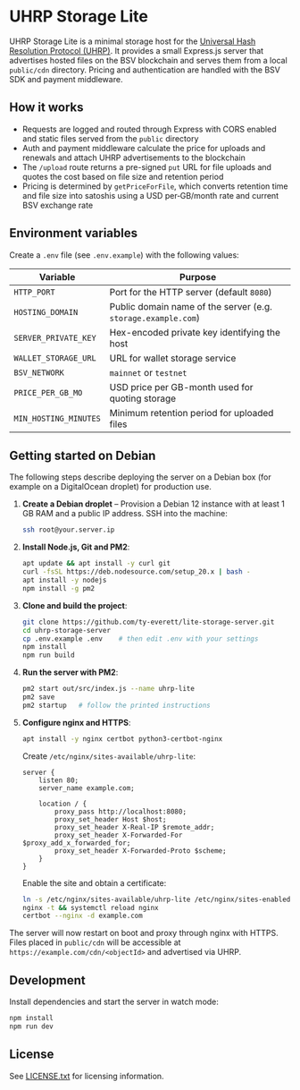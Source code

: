 # UHRP Storage Lite

UHRP Storage Lite is a minimal storage host for the
[Universal Hash Resolution Protocol (UHRP)](https://brc.dev/26). It
provides a small Express.js server that advertises hosted files on the BSV
blockchain and serves them from a local `public/cdn` directory. Pricing and
authentication are handled with the BSV SDK and payment middleware.

## How it works

- Requests are logged and routed through Express with CORS enabled and static
  files served from the `public` directory
- Auth and payment middleware calculate the price for uploads and renewals and
  attach UHRP advertisements to the blockchain
- The `/upload` route returns a pre-signed `put` URL for file uploads and quotes
  the cost based on file size and retention period
- Pricing is determined by `getPriceForFile`, which converts retention time and
  file size into satoshis using a USD per‑GB/month rate and current BSV exchange
  rate

## Environment variables

Create a `.env` file (see `.env.example`) with the following values:

| Variable | Purpose |
| --- | --- |
| `HTTP_PORT` | Port for the HTTP server (default `8080`) |
| `HOSTING_DOMAIN` | Public domain name of the server (e.g. `storage.example.com`) |
| `SERVER_PRIVATE_KEY` | Hex-encoded private key identifying the host |
| `WALLET_STORAGE_URL` | URL for wallet storage service |
| `BSV_NETWORK` | `mainnet` or `testnet` |
| `PRICE_PER_GB_MO` | USD price per GB-month used for quoting storage |
| `MIN_HOSTING_MINUTES` | Minimum retention period for uploaded files |

## Getting started on Debian

The following steps describe deploying the server on a Debian box (for example
on a DigitalOcean droplet) for production use.

1. **Create a Debian droplet** – Provision a Debian 12 instance with at least
   1 GB RAM and a public IP address. SSH into the machine:

   ```bash
   ssh root@your.server.ip
   ```

2. **Install Node.js, Git and PM2**:

   ```bash
   apt update && apt install -y curl git
   curl -fsSL https://deb.nodesource.com/setup_20.x | bash -
   apt install -y nodejs
   npm install -g pm2
   ```

3. **Clone and build the project**:

   ```bash
   git clone https://github.com/ty-everett/lite-storage-server.git
   cd uhrp-storage-server
   cp .env.example .env    # then edit .env with your settings
   npm install
   npm run build
   ```

4. **Run the server with PM2**:

   ```bash
   pm2 start out/src/index.js --name uhrp-lite
   pm2 save
   pm2 startup   # follow the printed instructions
   ```

5. **Configure nginx and HTTPS**:

   ```bash
   apt install -y nginx certbot python3-certbot-nginx
   ```

   Create `/etc/nginx/sites-available/uhrp-lite`:

   ```nginx
   server {
       listen 80;
       server_name example.com;

       location / {
           proxy_pass http://localhost:8080;
           proxy_set_header Host $host;
           proxy_set_header X-Real-IP $remote_addr;
           proxy_set_header X-Forwarded-For $proxy_add_x_forwarded_for;
           proxy_set_header X-Forwarded-Proto $scheme;
       }
   }
   ```

   Enable the site and obtain a certificate:

   ```bash
   ln -s /etc/nginx/sites-available/uhrp-lite /etc/nginx/sites-enabled/
   nginx -t && systemctl reload nginx
   certbot --nginx -d example.com
   ```

The server will now restart on boot and proxy through nginx with HTTPS. Files
placed in `public/cdn` will be accessible at
`https://example.com/cdn/<objectId>` and advertised via UHRP.

## Development

Install dependencies and start the server in watch mode:

```bash
npm install
npm run dev
```

## License

See [LICENSE.txt](LICENSE.txt) for licensing information.


